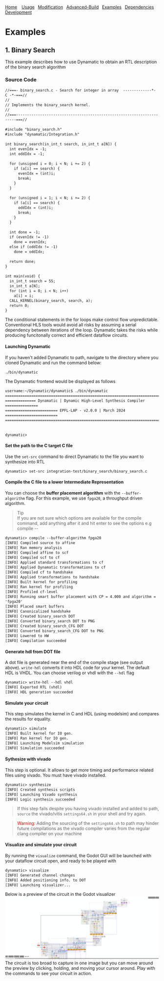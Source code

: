 [Home](../README.md) <span>&ensp;</span> [Usage](usage.md)<span>&ensp;</span> [Modification](advancedusage.md)<span>&ensp;</span> [Advanced-Build](advanced-build.md) <span>&ensp;</span>[Examples](examples.md) <span>&ensp;</span>[Dependencies](dependencies.md) <span>&ensp;</span>[Development](work-in-progress.md)

# Examples
## 1. Binary Search  
This example describes how to use Dynamatic to obtain an RTL description of the binary search algorithm  
### Source Code
```
//===- binary_search.c - Search for integer in array  -------------*- C -*-===//
//
// Implements the binary_search kernel.
//
//===----------------------------------------------------------------------===//

#include "binary_search.h"
#include "dynamatic/Integration.h"

int binary_search(in_int_t search, in_int_t a[N]) {
  int evenIdx = -1;
  int oddIdx = -1;

  for (unsigned i = 0; i < N; i += 2) {
    if (a[i] == search) {
      evenIdx = (int)i;
      break;
    }
  }

  for (unsigned i = 1; i < N; i += 2) {
    if (a[i] == search) {
      oddIdx = (int)i;
      break;
    }
  }

  int done = -1;
  if (evenIdx != -1)
    done = evenIdx;
  else if (oddIdx != -1)
    done = oddIdx;

  return done;
}

int main(void) {
  in_int_t search = 55;
  in_int_t a[N];
  for (int i = 0; i < N; i++)
    a[i] = i;
  CALL_KERNEL(binary_search, search, a);
  return 0;
}
```
The conditional statements in the for loops make control flow unpredictable. Conventional HLS tools would avoid all risks by assuming a serial dependency between iterations of the loop. Dynamatic takes the risks while producing funcitonally correct and efficient dataflow circuits.
#### Launching Dynamatic
If you haven't added Dynamatic to path, navigate to the directory where you cloned Dynamatic and run the command below:
```
./bin/dynamatic
```
The Dynamatic frontend would be displayed as follows
```
username:~/Dynamatic/dynamatic$ ./bin/dynamatic
================================================================================
============== Dynamatic | Dynamic High-Level Synthesis Compiler ===============
======================== EPFL-LAP - v2.0.0 | March 2024 ========================
================================================================================


dynamatic> 
```
#### Set the path to the C target C file
Use the `set-src` command to direct Dynamatic to the file you want to synthesize into RTL
```
dynamatic> set-src integration-test/binary_search/binary_search.c
```
#### Compile the C file to a lower Intermediate Representation
You can choose the **buffer placement algorithm** with the `--buffer-algorithm` flag. For this example, we use `fpga20`, a throughput driven algorithm. 
>Tip  
If you are not sure which options are available for the compile command, add anything after it and hit enter to see the options e.g compile --
```
dynamatic> compile --buffer-algorithm fpga20
[INFO] Compiled source to affine
[INFO] Ran memory analysis
[INFO] Compiled affine to scf
[INFO] Compiled scf to cf
[INFO] Applied standard transformations to cf
[INFO] Applied Dynamatic transformations to cf
[INFO] Compiled cf to handshake
[INFO] Applied transformations to handshake
[INFO] Built kernel for profiling
[INFO] Ran kernel for profiling
[INFO] Profiled cf-level
[INFO] Running smart buffer placement with CP = 4.000 and algorithm = 'fpga20'
[INFO] Placed smart buffers
[INFO] Canonicalized handshake
[INFO] Created binary_search DOT
[INFO] Converted binary_search DOT to PNG
[INFO] Created binary_search_CFG DOT
[INFO] Converted binary_search_CFG DOT to PNG
[INFO] Lowered to HW
[INFO] Compilation succeeded
```
#### Generate hdl from DOT file
A dot file is generated near the end of the compile stage (see output above). `write-hdl` converts it into HDL code for your kernel. The default HDL is VHDL. You can choose verilog or vhdl with the `--hdl` flag
```
dynamatic> write-hdl --hdl vhdl
[INFO] Exported RTL (vhdl)
[INFO] HDL generation succeeded
```
#### Simulate your circuit
This step simulates the kernel in C and HDL (using modelsim) and compares the results for equality.
```
dynamatic> simulate
[INFO] Built kernel for IO gen.
[INFO] Ran kernel for IO gen.
[INFO] Launching Modelsim simulation
[INFO] Simulation succeeded
```
#### Sythesize with vivado
This step is optional. It allows to get more timing and performance related files using vivado. You must have vivado installed.
```
dynamatic> synthesize
[INFO] Created synthesis scripts
[INFO] Launching Vivado synthesis
[INFO] Logic synthesis succeeded
```
>If this step fails despite you having vivado installed and added to path, `source` the vivado/vitis `settings64.sh` in your shell and try again.  

><span style="color:red;">Warning:</span> Adding the sourcing of the `settings64.sh` to path may hinder future compilations as the vivado compiler varies from the regular clang compiler on your machine
#### Visualize and simulate your circuit
By running the `visualize` command, the Godot GUI will be launched with your dataflow circuit open, and ready to be played with
```
dynamatic> visualize
[INFO] Generated channel changes
[INFO] Added positioning info. to DOT
[INFO] Launching visualizer...
```
Below is a preview of the circuit in the Godot visualizer
<img src="img/bin.png" alt="binary search data flow circuit"/>
The circuit is too broad to capture in one image but you can move around the preview by clicking, holding, and moving your cursor around. Play with the commands to see your circuit in action.

